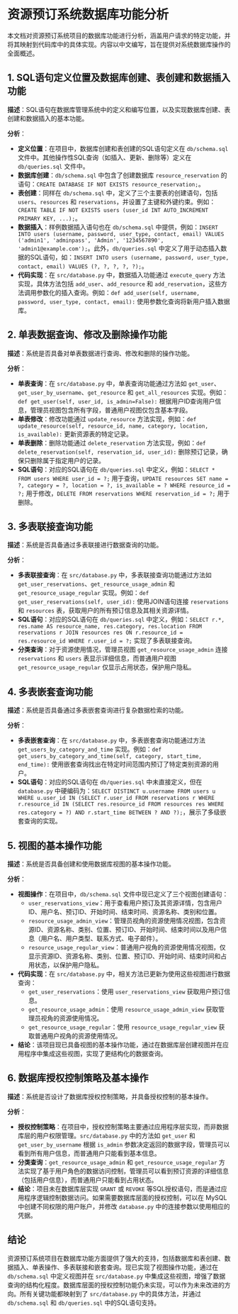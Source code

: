 # 资源预订系统数据库功能分析

本文档对资源预订系统项目的数据库功能进行分析，涵盖用户请求的特定功能，并将其映射到代码库中的具体实现。内容以中文编写，旨在提供对系统数据库操作的全面概述。

## 1. SQL语句定义位置及数据库创建、表创建和数据插入功能

**描述**：SQL语句在数据库管理系统中的定义和编写位置，以及实现数据库创建、表创建和数据插入的基本功能。

**分析**：

- **定义位置**：在项目中，数据库创建和表创建的SQL语句定义在 `db/schema.sql` 文件中。其他操作性SQL查询（如插入、更新、删除等）定义在 `db/queries.sql` 文件中。
- **数据库创建**：`db/schema.sql` 中包含了创建数据库 `resource_reservation` 的语句：`CREATE DATABASE IF NOT EXISTS resource_reservation;`。
- **表创建**：同样在 `db/schema.sql` 中，定义了三个主要表的创建语句，包括 `users`、`resources` 和 `reservations`，并设置了主键和外键约束。例如：`CREATE TABLE IF NOT EXISTS users (user_id INT AUTO_INCREMENT PRIMARY KEY, ...);`。
- **数据插入**：样例数据插入语句也在 `db/schema.sql` 中提供，例如：`INSERT INTO users (username, password, user_type, contact, email) VALUES ('admin1', 'adminpass', 'Admin', '1234567890', 'admin1@example.com');`。此外，`db/queries.sql` 中定义了用于动态插入数据的SQL语句，如：`INSERT INTO users (username, password, user_type, contact, email) VALUES (?, ?, ?, ?, ?);`。
- **代码实现**：在 `src/database.py` 中，数据插入功能通过 `execute_query` 方法实现，具体方法包括 `add_user`、`add_resource` 和 `add_reservation`，这些方法调用参数化的插入查询。例如：`def add_user(self, username, password, user_type, contact, email):` 使用参数化查询将新用户插入数据库。

## 2. 单表数据查询、修改及删除操作功能

**描述**：系统是否具备对单表数据进行查询、修改和删除的操作功能。

**分析**：

- **单表查询**：在 `src/database.py` 中，单表查询功能通过方法如 `get_user`、`get_user_by_username`、`get_resource` 和 `get_all_resources` 实现。例如：`def get_user(self, user_id, is_admin=False):` 根据用户ID查询用户信息，管理员视图包含所有字段，普通用户视图仅包含基本字段。
- **单表修改**：修改功能通过 `update_resource` 方法实现，例如：`def update_resource(self, resource_id, name, category, location, is_available):` 更新资源表的特定记录。
- **单表删除**：删除功能通过 `delete_reservation` 方法实现，例如：`def delete_reservation(self, reservation_id, user_id):` 删除预订记录，确保只删除属于指定用户的记录。
- **SQL语句**：对应的SQL语句在 `db/queries.sql` 中定义，例如：`SELECT * FROM users WHERE user_id = ?;` 用于查询，`UPDATE resources SET name = ?, category = ?, location = ?, is_available = ? WHERE resource_id = ?;` 用于修改，`DELETE FROM reservations WHERE reservation_id = ?;` 用于删除。

## 3. 多表联接查询功能

**描述**：系统是否具备通过多表联接进行数据查询的功能。

**分析**：

- **多表联接查询**：在 `src/database.py` 中，多表联接查询功能通过方法如 `get_user_reservations`、`get_resource_usage_admin` 和 `get_resource_usage_regular` 实现。例如：`def get_user_reservations(self, user_id):` 使用JOIN语句连接 `reservations` 和 `resources` 表，获取用户的所有预订信息及其相关资源详情。
- **SQL语句**：对应的SQL语句在 `db/queries.sql` 中定义，例如：`SELECT r.*, res.name AS resource_name, res.category, res.location FROM reservations r JOIN resources res ON r.resource_id = res.resource_id WHERE r.user_id = ?;` 实现了多表联接查询。
- **分类查询**：对于资源使用情况，管理员视图 `get_resource_usage_admin` 连接 `reservations` 和 `users` 表显示详细信息，而普通用户视图 `get_resource_usage_regular` 仅显示占用状态，保护用户隐私。

## 4. 多表嵌套查询功能

**描述**：系统是否具备通过多表嵌套查询进行复杂数据检索的功能。

**分析**：

- **多表嵌套查询**：在 `src/database.py` 中，多表嵌套查询功能通过方法 `get_users_by_category_and_time` 实现。例如：`def get_users_by_category_and_time(self, category, start_time, end_time):` 使用嵌套查询找出在特定时间范围内预订了特定类别资源的用户。
- **SQL语句**：对应的SQL语句在 `db/queries.sql` 中未直接定义，但在 `database.py` 中硬编码为：`SELECT DISTINCT u.username FROM users u WHERE u.user_id IN (SELECT r.user_id FROM reservations r WHERE r.resource_id IN (SELECT res.resource_id FROM resources res WHERE res.category = ?) AND r.start_time BETWEEN ? AND ?);`，展示了多级嵌套查询的实现。

## 5. 视图的基本操作功能

**描述**：系统是否具备创建和使用数据库视图的基本操作功能。

**分析**：

- **视图操作**：在项目中，`db/schema.sql` 文件中现已定义了三个视图创建语句：
  - `user_reservations_view`：用于查看用户预订及其资源详情，包含用户ID、用户名、预订ID、开始时间、结束时间、资源名称、类别和位置。
  - `resource_usage_admin_view`：管理员视角的资源使用情况视图，包含资源ID、资源名称、类别、位置、预订ID、开始时间、结束时间以及用户信息（用户名、用户类型、联系方式、电子邮件）。
  - `resource_usage_regular_view`：普通用户视角的资源使用情况视图，仅显示资源ID、资源名称、类别、位置、预订ID、开始时间、结束时间和占用状态，以保护用户隐私。
- **代码实现**：在 `src/database.py` 中，相关方法已更新为使用这些视图进行数据查询：
  - `get_user_reservations`：使用 `user_reservations_view` 获取用户预订信息。
  - `get_resource_usage_admin`：使用 `resource_usage_admin_view` 获取管理员视角的资源使用情况。
  - `get_resource_usage_regular`：使用 `resource_usage_regular_view` 获取普通用户视角的资源使用情况。
- **结论**：该项目现已具备视图的基本操作功能，通过在数据库层创建视图并在应用程序中集成这些视图，实现了更结构化的数据查询。

## 6. 数据库授权控制策略及基本操作

**描述**：系统是否设计了数据库授权控制策略，并具备授权控制的基本操作。

**分析**：

- **授权控制策略**：在项目中，授权控制策略主要通过应用程序层实现，而非数据库层的用户权限管理。`src/database.py` 中的方法如 `get_user` 和 `get_user_by_username` 根据 `is_admin` 参数决定返回的数据字段，管理员可以看到所有用户信息，而普通用户只能看到基本信息。
- **分类查询**：`get_resource_usage_admin` 和 `get_resource_usage_regular` 方法实现了基于用户角色的数据访问控制，管理员可以看到预订资源的详细信息（包括用户信息），而普通用户只能看到占用状态。
- **结论**：项目未在数据库层实现 `GRANT` 或 `REVOKE` 等SQL授权语句，而是通过应用程序逻辑控制数据访问。如果需要数据库层面的授权控制，可以在 MySQL 中创建不同权限的用户账户，并修改 `database.py` 中的连接参数以使用相应的凭据。

## 结论

资源预订系统项目在数据库功能方面提供了强大的支持，包括数据库和表创建、数据插入、单表操作、多表联接和嵌套查询。现已实现了视图操作功能，通过在 `db/schema.sql` 中定义视图并在 `src/database.py` 中集成这些视图，增强了数据查询的结构化程度。数据库层面的授权控制功能仍未实现，可以作为未来改进的方向。所有关键功能都映射到了 `src/database.py` 中的具体方法，并通过 `db/schema.sql` 和 `db/queries.sql` 中的SQL语句支持。
